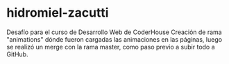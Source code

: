 # hidromiel-zacutti
Desafío para el curso de Desarrollo Web de CoderHouse
Creación de rama "animations" dónde fueron cargadas las animaciones en las páginas, luego se realizó un merge con la rama master, como paso previo a subir todo a GitHub.
